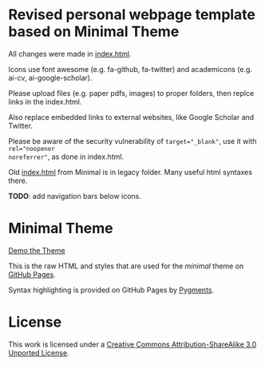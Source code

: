 # Revised personal webpage template based on Minimal Theme
All changes were made in [index.html](https://github.com/jasonxyliu/minimal/blob/master/index.html).

Icons use font awesome (e.g. fa-github, fa-twitter) and academicons (e.g. ai-cv, ai-google-scholar).

Please upload files (e.g. paper pdfs, images) to proper folders, then replce links in the index.html.

Also replace embedded links to external websites, like Google Scholar and Twitter.

Please be aware of the security vulnerability of <code>target="_blank"</code>, use it with <code>rel="noopener noreferrer"</code>, as done in index.html.

Old [index.html](https://github.com/jasonxyliu/minimal/blob/master/legacy/index.html) from Minimal is in legacy folder. Many useful html syntaxes there.

**TODO**: add navigation bars below icons.


# Minimal Theme

[Demo the Theme](http://orderedlist.github.com/minimal/)

This is the raw HTML and styles that are used for the *minimal* theme on [GitHub Pages](http://pages.github.com/).

Syntax highlighting is provided on GitHub Pages by [Pygments](http://pygments.org).

# License

This work is licensed under a [Creative Commons Attribution-ShareAlike 3.0 Unported License](http://creativecommons.org/licenses/by-sa/3.0/).



